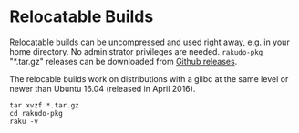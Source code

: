# Relocatable Builds
Relocatable builds can be uncompressed and used right away, e.g. in your home
directory. No administrator privileges are needed. `rakudo-pkg` "\*.tar.gz"
releases can be downloaded from
[Github releases](https://github.com/nxadm/rakudo-pkg/releases).

The relocable builds work on distributions with a glibc at the same
level or newer than Ubuntu 16.04 (released in April 2016).

```
tar xvzf *.tar.gz
cd rakudo-pkg
raku -v
```